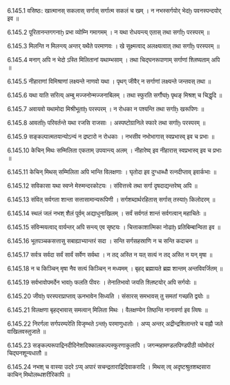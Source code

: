 6.145.1
वसिष्ठः:
खात्मानस् सकलास् सर्गास् सर्गात्म सकलं च खम् ।
न नभस्सर्गयोर् भेदḫ पवनस्पन्दयोर् इव ॥


6.145.2
पूरितानन्तगगनाḫ प्रभा व्योम्नि गमागमम् ।
न यथा रोधयन्त्य् एतास् तथा सर्गाḫ परस्परम् ॥


6.145.3
मिलन्ति न मिलन्त्य् अन्तर् यथैते परमाणवः ।
खे सूक्ष्मत्वाद् अलक्ष्यत्वात् तथा सर्गाḫ परस्परम् ॥


6.145.4
मनाग् अपि न भेदो ऽस्ति मिलितानां यथाम्भसाम् ।
तथा चिद्घनरूपाणाम् सर्गाणां श्लिष्यताम् अपि ॥


6.145.5
नीहाराणां विमिश्राणां लक्ष्यन्ते नाणवो यथा ।
पृथग् जीवैर् न सर्गाणां लक्ष्यन्ते जन्तवस् तथा ॥


6.145.6
यथा याति सरित्य् अम्बु मज्जनोन्मज्जनाबिलम् ।
तथा स्फुरति सर्गौघḫ पृथङ् मिश्रश् च चिद्धृदि ॥


6.145.7
अवायवो यथामोदा मिश्रीभूताḫ परस्परम् ।
न रोधका न पश्यन्ति तथा सर्गाẖ खरूपिणः ॥


6.145.8
आवर्ताḫ परिवर्तन्ते यथा रजसि राजसाः ।
अस्पष्टोग्रानिले स्फारे तथा सर्गाḫ परस्परम् ॥


6.145.9
सङ्कल्पात्मतयान्योऽन्यं न द्रष्टारो न रोधकाः ।
नभसीव नभोभागास् स्वप्रभास्व् इव च प्रभाः ॥


6.145.10
केचिन् मिथः सम्मिलिता एकताम् उपयान्त्य् अलम् ।
नीहारेष्व् इव नीहारास् स्वप्रभास्व् इव च प्रभाः ॥


6.145.11
केचिन् मिथस् सम्मिलिता अपि भान्ति विलक्षणाः ।
घृतोदा इव दुग्धाब्धौ रत्नदीप्ताव् इवार्कभाः ॥


6.145.12
सविकासा यथा स्वप्ने मेरुमन्दरकोटयः ।
संवित्तत्त्वे तथा सर्गा दृषदाद्यन्तरेष्व् अपि ॥


6.145.13
संवित् सर्वगता शान्ता सत्तासामान्यरूपिणी ।
सर्गशब्दार्थरहितास् सर्गास् तस्याẖ किलोदरम् ॥


6.145.14
स्थलं जलं नभश् शैलं पूर्वम् अद्याधुनाखिलम् ।
सर्वं सर्वगतं शान्तं सर्वगत्वान् महाचितेः ॥


6.145.15
संविन्मयत्वाद् वार्यन्तर् अपि सन्त्य् एव सृष्टयः ।
चित्ताकाशात्मिका नोढाḫ प्रतिबिम्बान्विता इव ॥


6.145.16
भूतपञ्चकसत्तासु सबाह्याभ्यान्तरं सदा ।
सन्ति सर्गसहस्राणि न च सन्ति कदाचन ॥


6.145.17
सर्वत्र सर्वदा सर्वं सार्वं सर्वेण सर्वथा ।
न तद् अस्ति न यत् सत्यं न तद् अस्ति न यन् मृषा ॥


6.145.18
न च किञ्चिन् मृषा नैव सत्यं किञ्चिन् न मध्यमम् ।
बृहद् ब्रह्मायते ब्रह्म शान्तम् अन्तविवर्जितम् ॥


6.145.19
सर्वभावोपमर्देन भावḫ फलति पीवरः ।
तेनातिभावो जयति श्लिष्टयोर् अपि सर्गयोः ॥


6.145.20
जीवḫ परस्पराप्राप्ताव् ऊनभावेन सिध्यति ।
संसारस् समभावस् तु समतां गच्छति द्वयोः ॥


6.145.21
विलक्षणा बृहद्भावास् समत्वान् मिलिता मिथः ।
वैलक्षण्येन तिष्ठन्ति नानावर्णा इव त्विषः ॥


6.145.22
निरर्गला सर्गपरम्परेति विजृम्भते ऽन्तḫ परमाणुधातोः ।
अप्य् अन्तर् अद्रीन्द्रशिलान्तरे च वह्नौ जले वाखिलवस्तुजाते ॥


6.145.23
सङ्कल्परूपाद्रिनदीदिनेशदिक्कालकल्पस्फुरणाकुलापि ।
जगन्महामण्डलपिण्डपीठी व्योमोदरं चिद्घनशून्यधातौ ॥


6.145.24
नभश् च वास्या उदरे ऽप्य् अपारं सचन्द्रताराद्रिदिवाकरादि ।
मिथस् त्व् अदृष्टश्रुतशब्दसारा काचिन् मिथोलब्धशरीरिकापि ॥

